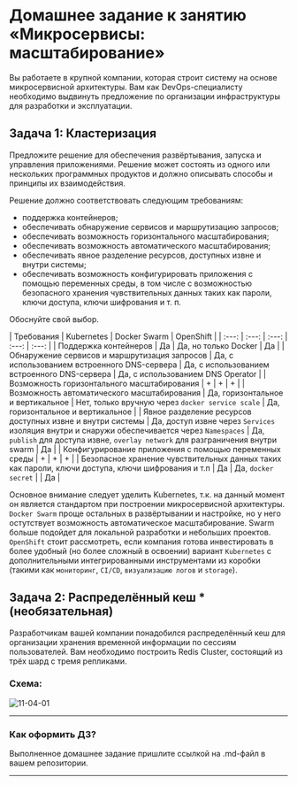 
# Домашнее задание к занятию «Микросервисы: масштабирование»

Вы работаете в крупной компании, которая строит систему на основе микросервисной архитектуры.
Вам как DevOps-специалисту необходимо выдвинуть предложение по организации инфраструктуры для разработки и эксплуатации.

## Задача 1: Кластеризация

Предложите решение для обеспечения развёртывания, запуска и управления приложениями.
Решение может состоять из одного или нескольких программных продуктов и должно описывать способы и принципы их взаимодействия.

Решение должно соответствовать следующим требованиям:
- поддержка контейнеров;
- обеспечивать обнаружение сервисов и маршрутизацию запросов;
- обеспечивать возможность горизонтального масштабирования;
- обеспечивать возможность автоматического масштабирования;
- обеспечивать явное разделение ресурсов, доступных извне и внутри системы;
- обеспечивать возможность конфигурировать приложения с помощью переменных среды, в том числе с возможностью безопасного хранения чувствительных данных таких как пароли, ключи доступа, ключи шифрования и т. п.

Обоснуйте свой выбор.


| Требования | Kubernetes | Docker Swarm | OpenShift |
| :---: | :---: | :---: | :---: | :---: |
| Поддержка контейнеров | Да | Да, но только Docker | Да |
| Обнаружение сервисов и маршрутизация запросов | Да, с использованием встроенного DNS-сервера | Да, с использованием встроенного DNS-сервера  | Да, с использованием DNS Operator |
| Возможность горизонтального масштабирования | + | + | + |
| Возможность автоматического масштабирования | Да, горизонтальное и вертикальное | Нет, только вручную через `docker service scale` | Да, горизонтальное и вертикальное |
| Явное разделение ресурсов доступных извне и внутри системы | Да, доступ извне через `Services` изоляция внутри и снаружи обеспечивается через `Namespaces` | Да, `publish` для доступа извне, `overlay network` для разграничения внутри swarm | Да |
| Конфигурирование приложения с помощью переменных среды | + | + | + |
| Безопасное хранение чувствительных данных таких как пароли, ключи доступа, ключи шифрования и т.п | Да | Да, `docker secret` | | Да |

Основное внимание  следует  уделить  Kubernetes, т.к.  на данный момент он является стандартом при построении микросервисной архитектуры.  `Docker Swarm` проще остальных в развёртывании и настройке, но у него  остутствует возможность автоматическое масштабирование. Swarm больше подойдет для локальной разработки и небольших проектов. `OpenShift` стоит рассмотреть, если компания готова инвестировать в более удобный (но более сложный в освоении) вариант `Kubernetes` с дополнительными интегрированными инструментами из коробки (такими как `мониторинг`, `CI/CD`, `визуализацию логов` и `storage`).



## Задача 2: Распределённый кеш * (необязательная)

Разработчикам вашей компании понадобился распределённый кеш для организации хранения временной информации по сессиям пользователей.
Вам необходимо построить Redis Cluster, состоящий из трёх шард с тремя репликами.

### Схема:

![11-04-01](https://user-images.githubusercontent.com/1122523/114282923-9b16f900-9a4f-11eb-80aa-61ed09725760.png)

---

### Как оформить ДЗ?

Выполненное домашнее задание пришлите ссылкой на .md-файл в вашем репозитории.

---
